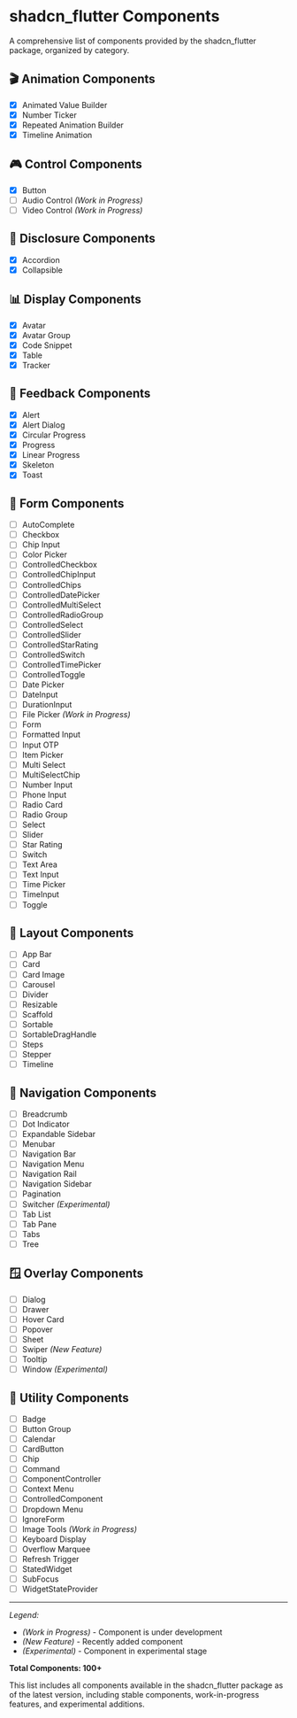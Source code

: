 # shadcn_flutter Components

A comprehensive list of components provided by the shadcn_flutter package, organized by category.

## 🎬 Animation Components

- [x] Animated Value Builder
- [x] Number Ticker
- [x] Repeated Animation Builder
- [x] Timeline Animation

## 🎮 Control Components

- [x] Button
- [ ] Audio Control *(Work in Progress)*
- [ ] Video Control *(Work in Progress)*

## 📂 Disclosure Components

- [x] Accordion
- [x] Collapsible

## 📊 Display Components

- [x] Avatar
- [x] Avatar Group
- [x] Code Snippet
- [x] Table
- [x] Tracker

## 📢 Feedback Components

- [x] Alert
- [x] Alert Dialog
- [x] Circular Progress
- [x] Progress
- [x] Linear Progress
- [x] Skeleton
- [x] Toast

## 📝 Form Components

- [ ] AutoComplete
- [ ] Checkbox
- [ ] Chip Input
- [ ] Color Picker
- [ ] ControlledCheckbox
- [ ] ControlledChipInput
- [ ] ControlledChips
- [ ] ControlledDatePicker
- [ ] ControlledMultiSelect
- [ ] ControlledRadioGroup
- [ ] ControlledSelect
- [ ] ControlledSlider
- [ ] ControlledStarRating
- [ ] ControlledSwitch
- [ ] ControlledTimePicker
- [ ] ControlledToggle
- [ ] Date Picker
- [ ] DateInput
- [ ] DurationInput
- [ ] File Picker *(Work in Progress)*
- [ ] Form
- [ ] Formatted Input
- [ ] Input OTP
- [ ] Item Picker
- [ ] Multi Select
- [ ] MultiSelectChip
- [ ] Number Input
- [ ] Phone Input
- [ ] Radio Card
- [ ] Radio Group
- [ ] Select
- [ ] Slider
- [ ] Star Rating
- [ ] Switch
- [ ] Text Area
- [ ] Text Input
- [ ] Time Picker
- [ ] TimeInput
- [ ] Toggle

## 📐 Layout Components

- [ ] App Bar
- [ ] Card
- [ ] Card Image
- [ ] Carousel
- [ ] Divider
- [ ] Resizable
- [ ] Scaffold
- [ ] Sortable
- [ ] SortableDragHandle
- [ ] Steps
- [ ] Stepper
- [ ] Timeline

## 🧭 Navigation Components

- [ ] Breadcrumb
- [ ] Dot Indicator
- [ ] Expandable Sidebar
- [ ] Menubar
- [ ] Navigation Bar
- [ ] Navigation Menu
- [ ] Navigation Rail
- [ ] Navigation Sidebar
- [ ] Pagination
- [ ] Switcher *(Experimental)*
- [ ] Tab List
- [ ] Tab Pane
- [ ] Tabs
- [ ] Tree

## 🪟 Overlay Components

- [ ] Dialog
- [ ] Drawer
- [ ] Hover Card
- [ ] Popover
- [ ] Sheet
- [ ] Swiper *(New Feature)*
- [ ] Tooltip
- [ ] Window *(Experimental)*

## 🔧 Utility Components

- [ ] Badge
- [ ] Button Group
- [ ] Calendar
- [ ] CardButton
- [ ] Chip
- [ ] Command
- [ ] ComponentController
- [ ] Context Menu
- [ ] ControlledComponent
- [ ] Dropdown Menu
- [ ] IgnoreForm
- [ ] Image Tools *(Work in Progress)*
- [ ] Keyboard Display
- [ ] Overflow Marquee
- [ ] Refresh Trigger
- [ ] StatedWidget
- [ ] SubFocus
- [ ] WidgetStateProvider

---

*Legend:*
- *(Work in Progress)* - Component is under development
- *(New Feature)* - Recently added component
- *(Experimental)* - Component in experimental stage

**Total Components: 100+**

This list includes all components available in the shadcn_flutter package as of the latest version, including stable components, work-in-progress features, and experimental additions.